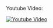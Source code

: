 Youtube Video:

[![Youtube Video](http://img.youtube.com/vi/YKAd37RnRys/0.jpg)](http://www.youtube.com/watch?v=YKAd37RnRys)
